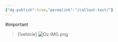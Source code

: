 ```yaml
---
{"dg-publish":true,"permalink":"/callout-test/"}
---
```





#important 

>[!vehicle]
>![Oz IMG.png](/img/user/z_Images/Oz%20IMG.png)
